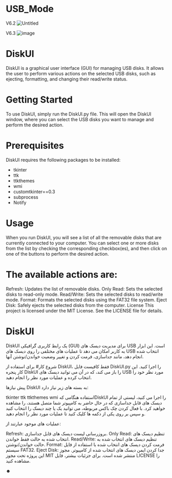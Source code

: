 # USB_Mode
V6.2
![Untitled](https://github.com/hasan-emarati/USB_Mode/assets/89896245/5023a432-e3aa-4fa2-9618-59fc682d3c61)

V6.3
![image](https://github.com/user-attachments/assets/dbdb193a-1f92-4f11-8ee8-e3768eeb062a)


# DiskUI
DiskUI is a graphical user interface (GUI) for managing USB disks. It allows the user to perform various actions on the selected USB disks, such as ejecting, formatting, and changing their read/write status.

# Getting Started
To use DiskUI, simply run the DiskUI.py file. This will open the DiskUI window, where you can select the USB disks you want to manage and perform the desired action.

# Prerequisites
DiskUI requires the following packages to be installed:

- tkinter
- ttk
- ttkthemes
- wmi
- customtkinter==0.3
- subprocess
- Notify


# Usage
When you run DiskUI, you will see a list of all the removable disks that are currently connected to your computer. You can select one or more disks from the list by checking the corresponding checkbox(es), and then click on one of the buttons to perform the desired action.

# The available actions are:

Refresh: Updates the list of removable disks.
Only Read: Sets the selected disks to read-only mode.
Read/Write: Sets the selected disks to read/write mode.
Format: Formats the selected disks using the FAT32 file system.
Eject Disk: Safely ejects the selected disks from the computer.
License
This project is licensed under the MIT License. See the LICENSE file for details.

# DiskUI
DiskUI یک رابط کاربری گرافیکی (GUI) برای مدیریت دیسک های USB است. این ابزار به کاربر امکان می دهد تا عملیات های مختلفی را روی دیسک های USB انتخاب شده انجام دهد، مانند جداسازی، فرمت کردن و تغییر وضعیت خواندن/نوشتن آنها.

شروع کار#
برای استفاده از DiskUI، فقط کافیست فایل DiskUI.py را اجرا کنید. این کار پنجره DiskUI را باز می کند، که در آن می توانید دیسک های USB مورد نظر خود را انتخاب کرده و عملیات مورد نظر را انجام دهید.

پیش نیازها
DiskUI به بسته های زیر نیاز دارد:

 tkinter
 ttk
 ttkthemes
 wmi
استفاده
هنگامی کهDiskUI را اجرا می کنید، لیستی از تمام دیسک های قابل جداسازی که در حال حاضر به کامپیوتر شما متصل هستند، را مشاهده خواهید کرد. با فعال کردن چک باکس مربوطه، می توانید یک یا چند دیسک را انتخاب کنید و سپس بر روی یکی از دکمه ها کلیک کنید تا عملیات مورد نظر را انجام دهید.

عملیات های موجود عبارتند از:

Refresh: بروزرسانی لیست دیسک های قابل جداسازی.
Only Read: تنظیم دیسک های انتخاب شده به حالت فقط خواندن.
Read/Write: تنظیم دیسک های انتخاب شده به حالت خواندن/نوشتن.
Format: فرمت کردن دیسک های انتخاب شده با استفاده از فایل سیستم FAT32.
Eject Disk: جدا کردن ایمن دیسک های انتخاب شده از کامپیوتر.
مجوز
این پروژه تحت مجوز MIT منتشر شده است. برای جزئیات بیشتر، فایل LICENSE را مشاهده کنید.

☻
